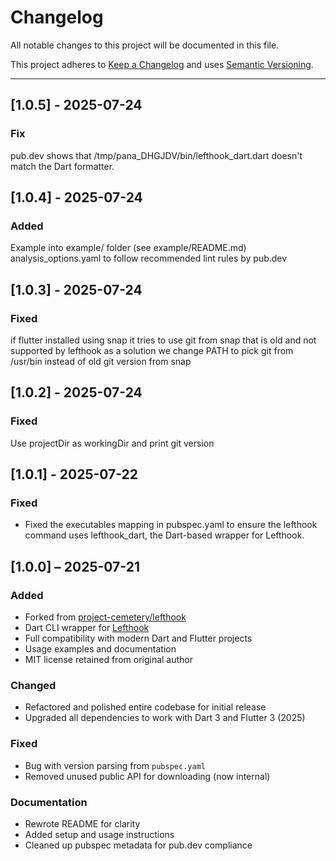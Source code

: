 # Changelog

All notable changes to this project will be documented in this file.

This project adheres to [Keep a Changelog](https://keepachangelog.com/en/1.0.0/)
and uses [Semantic Versioning](https://semver.org/).

---
## [1.0.5] - 2025-07-24

### Fix
pub.dev shows that /tmp/pana_DHGJDV/bin/lefthook_dart.dart doesn't match the Dart formatter.

## [1.0.4] - 2025-07-24

### Added
Example into example/ folder (see example/README.md)
analysis_options.yaml to follow recommended lint rules by pub.dev

## [1.0.3] - 2025-07-24

### Fixed
if flutter installed using snap it tries to use git from snap that is old and not supported by lefthook
as a solution we change PATH to pick git from /usr/bin instead of old git version from snap

## [1.0.2] - 2025-07-24

### Fixed
Use projectDir as workingDir and print git version

## [1.0.1] - 2025-07-22

### Fixed
- Fixed the executables mapping in pubspec.yaml to ensure the lefthook command uses lefthook_dart, the Dart-based wrapper for Lefthook.

## [1.0.0] – 2025-07-21

### Added
- Forked from [project-cemetery/lefthook](https://github.com/project-cemetery/lefthook)
- Dart CLI wrapper for [Lefthook](https://github.com/evilmartians/lefthook)
- Full compatibility with modern Dart and Flutter projects
- Usage examples and documentation
- MIT license retained from original author

### Changed
- Refactored and polished entire codebase for initial release
- Upgraded all dependencies to work with Dart 3 and Flutter 3 (2025)

### Fixed
- Bug with version parsing from `pubspec.yaml`
- Removed unused public API for downloading (now internal)

### Documentation
- Rewrote README for clarity
- Added setup and usage instructions
- Cleaned up pubspec metadata for pub.dev compliance
